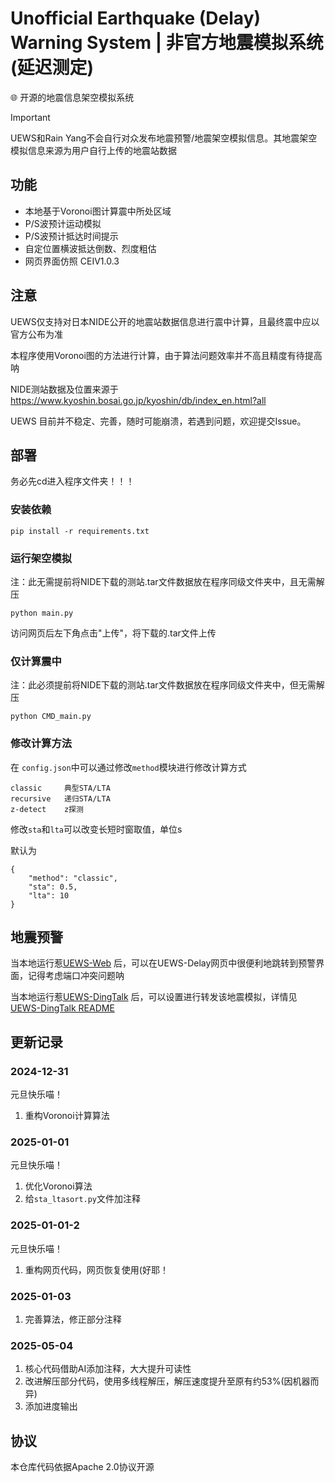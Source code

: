 # Unofficial Earthquake (Delay) Warning System | 非官方地震模拟系统(延迟测定)
🌐 开源的地震信息架空模拟系统

> [!IMPORTANT]
> UEWS和Rain Yang不会自行对众发布地震预警/地震架空模拟信息。其地震架空模拟信息来源为用户自行上传的地震站数据

## 功能
- 本地基于Voronoi图计算震中所处区域
- P/S波预计运动模拟
- P/S波预计抵达时间提示
- 自定位置横波抵达倒数、烈度粗估
- 网页界面仿照 CEIV1.0.3

## 注意

UEWS仅支持对日本NIDE公开的地震站数据信息进行震中计算，且最终震中应以官方公布为准

本程序使用Voronoi图的方法进行计算，由于算法问题效率并不高且精度有待提高呐

NIDE测站数据及位置来源于 https://www.kyoshin.bosai.go.jp/kyoshin/db/index_en.html?all

UEWS 目前并不稳定、完善，随时可能崩溃，若遇到问题，欢迎提交Issue。

## 部署
务必先cd进入程序文件夹！！！

### 安装依赖
```
pip install -r requirements.txt
```

### 运行架空模拟
注：此无需提前将NIDE下载的测站.tar文件数据放在程序同级文件夹中，且无需解压
```
python main.py
```
访问网页后左下角点击"上传"，将下载的.tar文件上传

### 仅计算震中
注：此必须提前将NIDE下载的测站.tar文件数据放在程序同级文件夹中，但无需解压
```
python CMD_main.py
```

### 修改计算方法
在 `config.json`中可以通过修改`method`模块进行修改计算方式
```
classic     典型STA/LTA
recursive   递归STA/LTA
z-detect    z探测
```
修改`sta`和`lta`可以改变长短时窗取值，单位s

默认为
```
{
    "method": "classic",
    "sta": 0.5,
    "lta": 10
}
```

## 地震预警
当本地运行惹[UEWS-Web](https://github.com/RainYangty/UEWS-Web) 后，可以在UEWS-Delay网页中很便利地跳转到预警界面，记得考虑端口冲突问题呐

当本地运行惹[UEWS-DingTalk](https://github.com/RainYangty/UEWS-DingTalk) 后，可以设置进行转发该地震模拟，详情见[UEWS-DingTalk README](https://github.com/RainYangty/UEWS-DingTalk/blob/main/README.md)

## 更新记录

### 2024-12-31
元旦快乐喵！
1. 重构Voronoi计算算法

### 2025-01-01
元旦快乐喵！
1. 优化Voronoi算法
2. 给`sta_ltasort.py`文件加注释

### 2025-01-01-2
元旦快乐喵！
1. 重构网页代码，网页恢复使用(好耶！

### 2025-01-03
1. 完善算法，修正部分注释

### 2025-05-04
1. 核心代码借助AI添加注释，大大提升可读性
2. 改进解压部分代码，使用多线程解压，解压速度提升至原有约53%(因机器而异)
3. 添加进度输出

## 协议
本仓库代码依据Apache 2.0协议开源

